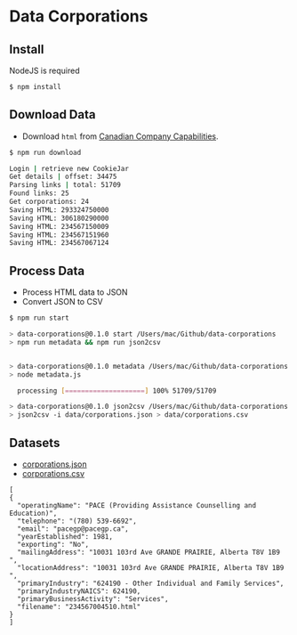 # Data Corporations

## Install

NodeJS is required

```bash
$ npm install
```

## Download Data

- Download `html` from [Canadian Company Capabilities](https://www.ic.gc.ca/app/ccc/srch/).

```bash
$ npm run download

Login | retrieve new CookieJar
Get details | offset: 34475
Parsing links | total: 51709
Found links: 25
Get corporations: 24
Saving HTML: 293324750000
Saving HTML: 306180290000
Saving HTML: 234567150009
Saving HTML: 234567151960
Saving HTML: 234567067124
```

## Process Data

- Process HTML data to JSON
- Convert JSON to CSV

```bash
$ npm run start

> data-corporations@0.1.0 start /Users/mac/Github/data-corporations
> npm run metadata && npm run json2csv


> data-corporations@0.1.0 metadata /Users/mac/Github/data-corporations
> node metadata.js

  processing [====================] 100% 51709/51709

> data-corporations@0.1.0 json2csv /Users/mac/Github/data-corporations
> json2csv -i data/corporations.json > data/corporations.csv
```

## Datasets

- [corporations.json](https://github.com/GoC-Spending/data-corporations/blob/master/data/corporations.json)
- [corporations.csv](https://github.com/GoC-Spending/data-corporations/blob/master/data/corporations.csv)

```
[
{
  "operatingName": "PACE (Providing Assistance Counselling and Education)",
  "telephone": "(780) 539-6692",
  "email": "pacegp@pacegp.ca",
  "yearEstablished": 1981,
  "exporting": "No",
  "mailingAddress": "10031 103rd Ave GRANDE PRAIRIE, Alberta T8V 1B9 ",
  "locationAddress": "10031 103rd Ave GRANDE PRAIRIE, Alberta T8V 1B9 ",
  "primaryIndustry": "624190 - Other Individual and Family Services",
  "primaryIndustryNAICS": 624190,
  "primaryBusinessActivity": "Services",
  "filename": "234567004510.html"
}
]
```